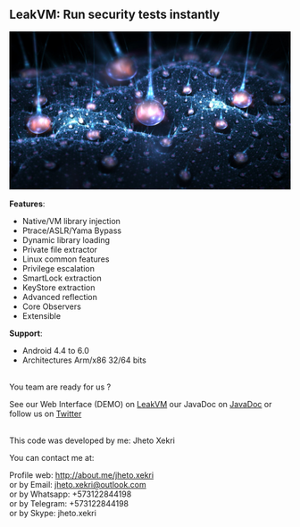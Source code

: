 <h2>LeakVM: Run security tests instantly</h2>

![LeakVM](LeakVM.jpg)

<b>Features</b>:<br>
* Native/VM  library injection<br>
* Ptrace/ASLR/Yama Bypass<br>
* Dynamic library loading<br>
* Private file extractor<br>
* Linux common features<br>
* Privilege escalation<br>
* SmartLock extraction<br>
* KeyStore extraction<br>
* Advanced reflection<br>
* Core Observers<br>
* Extensible<br>

<b>Support</b>:<br>
* Android 4.4 to 6.0<br>
* Architectures Arm/x86 32/64 bits<br>

<br>You team are ready for us ?<br>

See our Web Interface (DEMO) on [LeakVM](https://jhetox.github.io/LeakVM/) our JavaDoc on [JavaDoc](https://jhetox.github.io/LeakVM/javadoc/) or follow us on [Twitter](https://twitter.com/search?q=%23LeakVM)<br><br>

This code was developed by me: Jheto Xekri<br>

You can contact me at:<br>

Profile web: http://about.me/jheto.xekri<br>
or by Email: jheto.xekri@outlook.com<br>
or by Whatsapp: +573122844198<br>
or by Telegram: +573122844198<br>
or by Skype: jheto.xekri<br>
